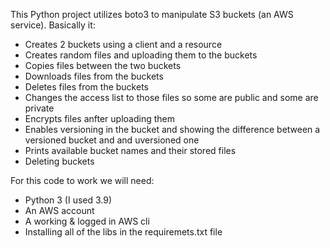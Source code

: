 This Python project utilizes boto3 to manipulate S3 buckets (an AWS service).
Basically it:
- Creates 2 buckets using a client and a resource
- Creates random files and uploading them to the buckets
- Copies files between the two buckets
- Downloads files from the buckets
- Deletes files from the buckets
- Changes the access list to those files so some are public and some are private
- Encrypts files anfter uploading them
- Enables versioning in the bucket and showing the difference
  between a versioned bucket and and uversioned one
- Prints available bucket names and their stored files
- Deleting buckets

For this code to work we will need:
- Python 3 (I used 3.9)
- An AWS account
- A working & logged in AWS cli
- Installing all of the libs in the requiremets.txt file
